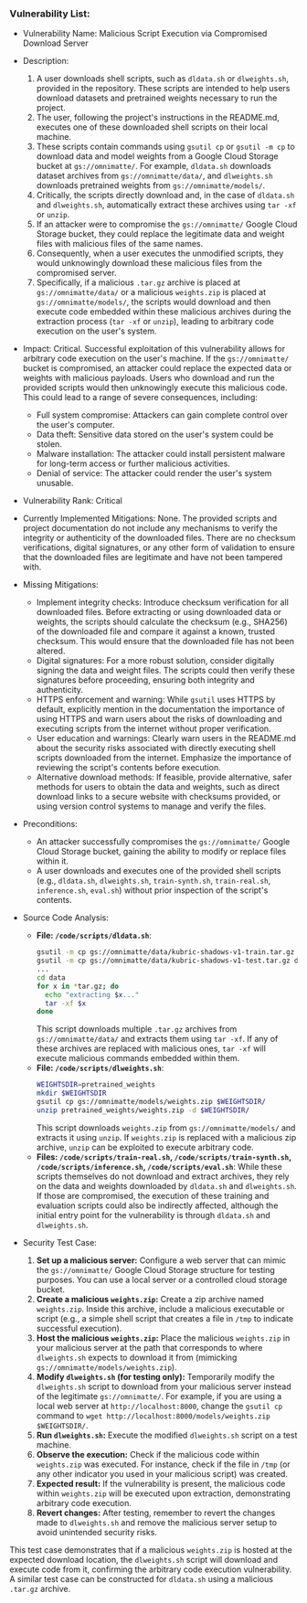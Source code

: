 ### Vulnerability List:

- Vulnerability Name: Malicious Script Execution via Compromised Download Server
- Description:
  1. A user downloads shell scripts, such as `dldata.sh` or `dlweights.sh`, provided in the repository. These scripts are intended to help users download datasets and pretrained weights necessary to run the project.
  2. The user, following the project's instructions in the README.md, executes one of these downloaded shell scripts on their local machine.
  3. These scripts contain commands using `gsutil cp` or `gsutil -m cp` to download data and model weights from a Google Cloud Storage bucket at `gs://omnimatte/`. For example, `dldata.sh` downloads dataset archives from `gs://omnimatte/data/`, and `dlweights.sh` downloads pretrained weights from `gs://omnimatte/models/`.
  4. Critically, the scripts directly download and, in the case of `dldata.sh` and `dlweights.sh`, automatically extract these archives using `tar -xf` or `unzip`.
  5. If an attacker were to compromise the `gs://omnimatte/` Google Cloud Storage bucket, they could replace the legitimate data and weight files with malicious files of the same names.
  6. Consequently, when a user executes the unmodified scripts, they would unknowingly download these malicious files from the compromised server.
  7. Specifically, if a malicious `.tar.gz` archive is placed at `gs://omnimatte/data/` or a malicious `weights.zip` is placed at `gs://omnimatte/models/`, the scripts would download and then execute code embedded within these malicious archives during the extraction process (`tar -xf` or `unzip`), leading to arbitrary code execution on the user's system.
- Impact:
  Critical. Successful exploitation of this vulnerability allows for arbitrary code execution on the user's machine. If the `gs://omnimatte/` bucket is compromised, an attacker could replace the expected data or weights with malicious payloads. Users who download and run the provided scripts would then unknowingly execute this malicious code. This could lead to a range of severe consequences, including:
    - Full system compromise: Attackers can gain complete control over the user's computer.
    - Data theft: Sensitive data stored on the user's system could be stolen.
    - Malware installation: The attacker could install persistent malware for long-term access or further malicious activities.
    - Denial of service: The attacker could render the user's system unusable.
- Vulnerability Rank: Critical
- Currently Implemented Mitigations:
  None. The provided scripts and project documentation do not include any mechanisms to verify the integrity or authenticity of the downloaded files. There are no checksum verifications, digital signatures, or any other form of validation to ensure that the downloaded files are legitimate and have not been tampered with.
- Missing Mitigations:
  - Implement integrity checks: Introduce checksum verification for all downloaded files. Before extracting or using downloaded data or weights, the scripts should calculate the checksum (e.g., SHA256) of the downloaded file and compare it against a known, trusted checksum. This would ensure that the downloaded file has not been altered.
  - Digital signatures: For a more robust solution, consider digitally signing the data and weight files. The scripts could then verify these signatures before proceeding, ensuring both integrity and authenticity.
  - HTTPS enforcement and warning: While `gsutil` uses HTTPS by default, explicitly mention in the documentation the importance of using HTTPS and warn users about the risks of downloading and executing scripts from the internet without proper verification.
  - User education and warnings: Clearly warn users in the README.md about the security risks associated with directly executing shell scripts downloaded from the internet. Emphasize the importance of reviewing the script's contents before execution.
  - Alternative download methods: If feasible, provide alternative, safer methods for users to obtain the data and weights, such as direct download links to a secure website with checksums provided, or using version control systems to manage and verify the files.
- Preconditions:
  - An attacker successfully compromises the `gs://omnimatte/` Google Cloud Storage bucket, gaining the ability to modify or replace files within it.
  - A user downloads and executes one of the provided shell scripts (e.g., `dldata.sh`, `dlweights.sh`, `train-synth.sh`, `train-real.sh`, `inference.sh`, `eval.sh`) without prior inspection of the script's contents.
- Source Code Analysis:
  - **File: `/code/scripts/dldata.sh`**:
    ```bash
    gsutil -m cp gs://omnimatte/data/kubric-shadows-v1-train.tar.gz data/
    gsutil -m cp gs://omnimatte/data/kubric-shadows-v1-test.tar.gz data/
    ...
    cd data
    for x in *tar.gz; do
      echo "extracting $x..."
      tar -xf $x
    done
    ```
    This script downloads multiple `.tar.gz` archives from `gs://omnimatte/data/` and extracts them using `tar -xf`. If any of these archives are replaced with malicious ones, `tar -xf` will execute malicious commands embedded within them.
  - **File: `/code/scripts/dlweights.sh`**:
    ```bash
    WEIGHTSDIR=pretrained_weights
    mkdir $WEIGHTSDIR
    gsutil cp gs://omnimatte/models/weights.zip $WEIGHTSDIR/
    unzip pretrained_weights/weights.zip -d $WEIGHTSDIR/
    ```
    This script downloads `weights.zip` from `gs://omnimatte/models/` and extracts it using `unzip`. If `weights.zip` is replaced with a malicious zip archive, `unzip` can be exploited to execute arbitrary code.
  - **Files: `/code/scripts/train-real.sh`, `/code/scripts/train-synth.sh`, `/code/scripts/inference.sh`, `/code/scripts/eval.sh`**:
    While these scripts themselves do not download and extract archives, they rely on the data and weights downloaded by `dldata.sh` and `dlweights.sh`. If those are compromised, the execution of these training and evaluation scripts could also be indirectly affected, although the initial entry point for the vulnerability is through `dldata.sh` and `dlweights.sh`.

- Security Test Case:
  1. **Set up a malicious server:** Configure a web server that can mimic the `gs://omnimatte/` Google Cloud Storage structure for testing purposes. You can use a local server or a controlled cloud storage bucket.
  2. **Create a malicious `weights.zip`:** Create a zip archive named `weights.zip`. Inside this archive, include a malicious executable or script (e.g., a simple shell script that creates a file in `/tmp` to indicate successful execution).
  3. **Host the malicious `weights.zip`:** Place the malicious `weights.zip` in your malicious server at the path that corresponds to where `dlweights.sh` expects to download it from (mimicking `gs://omnimatte/models/weights.zip`).
  4. **Modify `dlweights.sh` (for testing only):** Temporarily modify the `dlweights.sh` script to download from your malicious server instead of the legitimate `gs://omnimatte/`. For example, if you are using a local web server at `http://localhost:8000`, change the `gsutil cp` command to `wget http://localhost:8000/models/weights.zip $WEIGHTSDIR/`.
  5. **Run `dlweights.sh`:** Execute the modified `dlweights.sh` script on a test machine.
  6. **Observe the execution:** Check if the malicious code within `weights.zip` was executed. For instance, check if the file in `/tmp` (or any other indicator you used in your malicious script) was created.
  7. **Expected result:** If the vulnerability is present, the malicious code within `weights.zip` will be executed upon extraction, demonstrating arbitrary code execution.
  8. **Revert changes:** After testing, remember to revert the changes made to `dlweights.sh` and remove the malicious server setup to avoid unintended security risks.

This test case demonstrates that if a malicious `weights.zip` is hosted at the expected download location, the `dlweights.sh` script will download and execute code from it, confirming the arbitrary code execution vulnerability. A similar test case can be constructed for `dldata.sh` using a malicious `.tar.gz` archive.